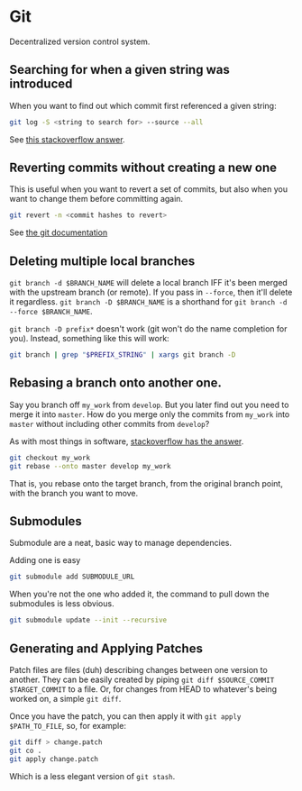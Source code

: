 # Git

Decentralized version control system.

## Searching for when a given string was introduced

When you want to find out which commit first referenced a given string:

```sh
git log -S <string to search for> --source --all
```

See [this stackoverflow answer](https://stackoverflow.com/questions/5816134/how-to-find-the-git-commit-that-introduced-a-string-in-any-branch).

## Reverting commits without creating a new one

This is useful when you want to revert a set of commits, but also when you want to change them before committing again.

```sh
git revert -n <commit hashes to revert>
```

See [the git documentation](https://www.git-scm.com/docs/git-revert#Documentation/git-revert.txt---no-commit)

## Deleting multiple local branches

`git branch -d $BRANCH_NAME` will delete a local branch IFF it's been merged with the upstream branch (or remote). If you pass in `--force`, then it'll delete it regardless. `git branch -D $BRANCH_NAME` is a shorthand for `git branch -d --force $BRANCH_NAME`.

`git branch -D prefix*` doesn't work (git won't do the name completion for you). Instead, something like this will work:

```sh
git branch | grep "$PREFIX_STRING" | xargs git branch -D
```

## Rebasing a branch onto another one.

Say you branch off `my_work` from `develop`. But you later find out you need to merge it into `master`. How do you merge only the commits from `my_work` into `master` without including other commits from `develop`?

As with most things in software, [stackoverflow has the answer](https://stackoverflow.com/a/10853956).

```sh
git checkout my_work
git rebase --onto master develop my_work
```

That is, you rebase onto the target branch, from the original branch point, with the branch you want to move.

## Submodules

Submodule are a neat, basic way to manage dependencies.

Adding one is easy

```sh
git submodule add SUBMODULE_URL
```

When you're not the one who added it, the command to pull down the submodules is less obvious.

```sh
git submodule update --init --recursive
```

## Generating and Applying Patches

Patch files are files (duh) describing changes between one version to another. They can be easily created by piping `git diff $SOURCE_COMMIT $TARGET_COMMIT` to a file. Or, for changes from HEAD to whatever's being worked on, a simple `git diff`.

Once you have the patch, you can then apply it with `git apply $PATH_TO_FILE`, so, for example:

```sh
git diff > change.patch
git co .
git apply change.patch
```

Which is a less elegant version of `git stash`.
